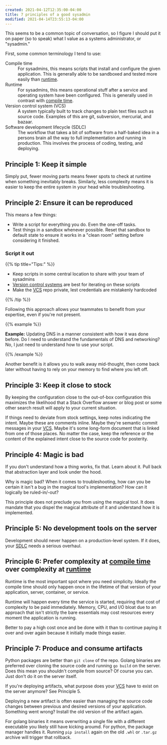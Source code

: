 ```yaml
---
created: 2021-04-12T12:35:00-04:00
title: 7 principles of a good sysadmin
modified: 2021-04-14T23:55:13-04:00
---
```


This seems to be a common topic of conversation, so I figure I should put it on paper (so to speak) what I value as a systems administrator, or "sysadmin."

First, some common terminology I tend to use:

<dl>
<dt><a name="def-compile-time">Compile time</a></dt>
<dd>For sysadmins, this means scripts that install and configure the given application. This is generally able to be sandboxed and tested more easily than <a href="#def-runtime">runtime</a>.</dd>
<dt><a name="def-runtime">Runtime</a></dt>
<dd>For sysadmins, this means operational stuff after a service and operating system have been configured. This is generally used in contrast with <a href="#def-compile-time">compile time</a>.</dd>
<dt><a name="def-vcs">Version control system (VCS)</a></dt>
<dd>A system typically built to track changes to plain text files such as source code. Examples of this are git, subversion, mercurial, and bazaar.</dd>
<dt><a name="def-sdlc">Software development lifecycle (SDLC)</a></dt>
<dd>The workflow that takes a bit of software from a half-baked idea in a persons brain all the way to full implementation and running in production. This involves the process of coding, testing, and deploying.</dd>
</dl>

[VCS]: #def-vcs
[runtime]: #def-runtime
[compile time]: #def-compile-time
[SDLC]: #def-sdlc

## Principle 1: Keep it simple

Simply put, fewer moving parts means fewer spots to check at runtime when something inevitably breaks. Similarly, less complexity means it is easier to keep the entire system in your head while troubleshooting.

## Principle 2: Ensure it can be reproduced

This means a few things:

- Write a script for everything you do. Even the one-off tasks.
- Test things in a sandbox whenever possible. Reset that sandbox to default state to ensure it works in a "clean room" setting before considering it finished.

### Script it out

{{% tip title="Tips:" %}}

- Keep scripts in some central location to share with your team of sysadmins
- [Version control systems][VCS] are best for iterating on these scripts
- Make the [VCS] repo private, lest credentials are mistakenly hardcoded

{{% /tip %}}

Following this approach allows your teammates to benefit from your expertise, even if you're not present.

{{% example %}}

**Example:** Updating DNS in a manner consistent with how it was done before. Do I need to understand the fundamentals of DNS and networking? No, I just need to understand how to use your script.

{{% /example %}}

Another benefit is it allows you to walk away mid-thought, then come back later without having to rely on your memory to find where you left off.

## Principle 3: Keep it close to stock

By keeping the configuration close to the out-of-box configuration this maximizes the likelihood that a Stack Overflow answer or blog post or some other search result will apply to your current situation.

If things need to deviate from stock settings, keep notes indicating the intent. Maybe these are comments inline. Maybe they're semantic commit messages in your [VCS]. Maybe it's some long-form document that is linked from one of those places. No matter the case, keep the reference or the content of the explained intent close to the source code for posterity.

## Principle 4: Magic is bad

If you don't understand how a thing works, fix that. Learn about it. Pull back that abstraction layer and look under the hood.

Why is magic bad? When it comes to troubleshooting, how can you be certain it isn't a bug in the magical tool's implementation? How can it logically be ruled-in/-out?

This principle does not preclude you from using the magical tool. It does mandate that you dispel the magical attribute of it and understand how it is implemented.

## Principle 5: No development tools on the server

Development should never happen on a production-level system. If it does, your [SDLC] needs a serious overhaul.

## Principle 6: Prefer complexity at [compile time] over complexity at [runtime]

Runtime is the most important spot where you need simplicity. Ideally the compile time should only happen once in the lifetime of that version of your application, server, container, or service.

Runtime will happen every time the service is started, requiring that cost of complexity to be paid immediately. Memory, CPU, and I/O bloat due to an approach that isn't strictly the bare essentials may cost resources every moment the application is running.

Better to pay a high cost once and be done with it than to continue paying it over and over again because it initially made things easier.

## Principle 7: Produce and consume artifacts

Python packages are better than `git clone` of the repo. Golang binaries are preferred over cloning the source code and running `go build` on the server. Does this mean you shouldn't compile from source? Of course you can. Just don't do it on the server itself.

If you're deploying artifacts, what purpose does your [VCS] have to exist on the server anymore? See Principle 5.

Deploying a new artifact is often easier than managing the source code changes between previous and desired versions of your application. Something went wrong? Install the old version of the artifact again.

For golang binaries it means overwriting a single file with a different executable you likely still have kicking aroumd. For python, the package manager handles it. Running `pip install` again on the old `.whl` or `.tar.gz` archive will trigger that rollback.
